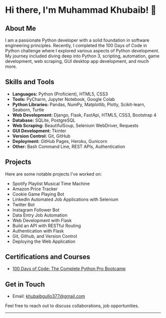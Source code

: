 

# Hi there, I'm Muhammad Khubaib! 👋

## About Me
I am a passionate Python developer with a solid foundation in software engineering principles. Recently, I completed the 100 Days of Code in Python challenge where I explored various aspects of Python development. My journey included diving deep into Python 3, scripting, automation, game development, web scraping, GUI desktop app development, and much more.

## Skills and Tools
- **Languages:** Python (Proficient), HTML5, CSS3
- **Tools:** PyCharm, Jupyter Notebook, Google Colab
- **Python Libraries:** Pandas, NumPy, Matplotlib, Plotly, Scikit-learn, Seaborn, Turtle
- **Web Development:** Django, Flask, FastApi, HTML5, CSS3, Bootstrap 4
- **Database:** SQLite, PostgreSQL
- **Web Scraping:** BeautifulSoup, Selenium WebDriver, Requests
- **GUI Development:** Tkinter
- **Version Control:** Git, GitHub
- **Deployment:** GitHub Pages, Heroku, Gunicorn
- **Other:** Bash Command Line, REST APIs, Authentication

## Projects
Here are some notable projects I've worked on:

- Spotify Playlist Musical Time Machine
- Amazon Price Tracker
- Cookie Game Playing Bot
- LinkedIn Automated Job Applications with Selenium
- Twitter Bot
- Instagram Follower Bot
- Data Entry Job Automation
- Web Development with Flask
- Build an API with RESTful Routing
- Authentication with Flask
- Git, Github, and Version Control
- Deploying the Web Application
  
## Certifications and Courses
- [100 Days of Code: The Complete Python Pro Bootcamp
](https://www.googleadservices.com/pagead/aclk?sa=L&ai=DChcSEwjj7oevgvqGAxUNqWgJHWqpDA0YABAAGgJ3Zg&ase=2&gclid=CjwKCAjw-O6zBhASEiwAOHeGxT9GIaaOjj6mN_PC7cjCElW6IYOyhO6OFLUQZW3kWx9XcPXKwcvPBRoCy5wQAvD_BwE&ohost=www.google.com&cid=CAESVuD2Kz1zx1k8y8fiAMNpWTMF_XEYad-rojoZSeEqKiGe6KF57-29V_jTfwHrp-zSMW9QnigH_xPXYXCOte64ABsGox4QUZzw-DxIDvNlqP7M_4GDpWB7&sig=AOD64_3gQEXUAbNuZ7AhB1u3TzRF5nlSRA&q&nis=4&adurl&ved=2ahUKEwj5moKvgvqGAxUKwAIHHTMfBZAQ0Qx6BAgIEAE)

## Get in Touch
- Email: khubaibgullo377@gmail.com

Feel free to reach out to discuss collaborations, job opportunities.

---
